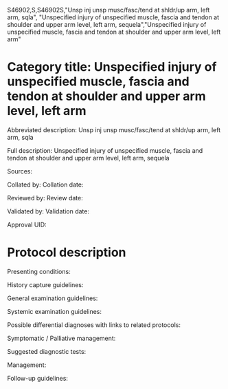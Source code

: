 S46902,S,S46902S,"Unsp inj unsp musc/fasc/tend at shldr/up arm, left arm, sqla", "Unspecified injury of unspecified muscle, fascia and tendon at shoulder and upper arm level, left arm, sequela","Unspecified injury of unspecified muscle, fascia and tendon at shoulder and upper arm level, left arm"
# Category title: Unspecified injury of unspecified muscle, fascia and tendon at shoulder and upper arm level, left arm

Abbreviated description: Unsp inj unsp musc/fasc/tend at shldr/up arm, left arm, sqla

Full description: Unspecified injury of unspecified muscle, fascia and tendon at shoulder and upper arm level, left arm, sequela

Sources:

Collated by:
Collation date:

Reviewed by:
Review date:

Validated by:
Validation date:

Approval UID:

# Protocol description

Presenting conditions:

History capture guidelines:

General examination guidelines:

Systemic examination guidelines:

Possible differential diagnoses with links to related protocols:

Symptomatic / Palliative management:

Suggested diagnostic tests:

Management:

Follow-up guidelines:
